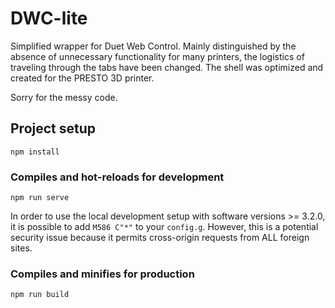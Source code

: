 # DWC-lite
Simplified wrapper for Duet Web Control. Mainly distinguished by the absence of unnecessary functionality for many printers, the logistics of traveling through the tabs have been changed.
The shell was optimized and created for the PRESTO 3D printer.

Sorry for the messy code.

## Project setup

```
npm install
```

### Compiles and hot-reloads for development

```
npm run serve
```

In order to use the local development setup with software versions >= 3.2.0, it is possible to add `M586 C"*"` to your `config.g`.
However, this is a potential security issue because it permits cross-origin requests from ALL foreign sites.

### Compiles and minifies for production

```
npm run build
```
